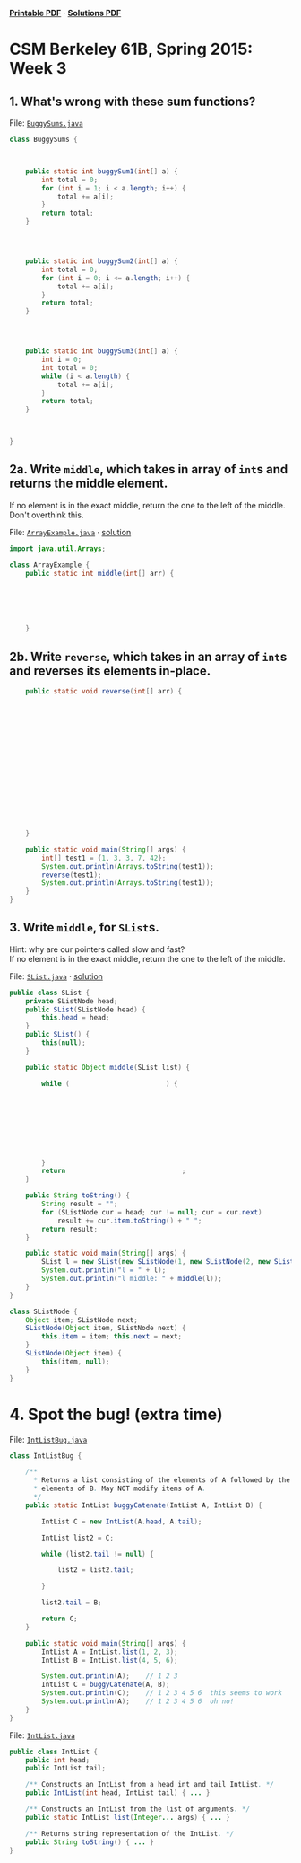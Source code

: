 **[Printable PDF](http://csmberkeley.github.io/cs61b/week03/csm61b-week03.pdf)** &middot; **[Solutions PDF](http://csmberkeley.github.io/cs61b/week03/csm61b-week03-soln.pdf)**

# CSM Berkeley 61B, Spring 2015: Week 3



## 1. What's wrong with these sum functions?

File: [`BuggySums.java`](code/BuggySums.java)

```java
class BuggySums {



    public static int buggySum1(int[] a) {
        int total = 0;
        for (int i = 1; i < a.length; i++) { 
            total += a[i];
        }
        return total;
    }




    public static int buggySum2(int[] a) {
        int total = 0;
        for (int i = 0; i <= a.length; i++) {
            total += a[i];
        }
        return total;
    }




    public static int buggySum3(int[] a) {
        int i = 0;
        int total = 0;
        while (i < a.length) {
            total += a[i];
        }
        return total;
    }



}
```



## 2a. Write `middle`, which takes in array of `int`s and returns the middle element.
If no element is in the exact middle, return the one to the left of the middle. Don't overthink this.

File: [`ArrayExample.java`](code/ArrayExample.java) &middot; [solution](code-soln/ArrayExample.java)

```java
import java.util.Arrays;

class ArrayExample {
    public static int middle(int[] arr) {






    }

```


## 2b. Write `reverse`, which takes in an array of `int`s and reverses its elements in-place.

```java
    public static void reverse(int[] arr) {

















    }

    public static void main(String[] args) {
        int[] test1 = {1, 3, 3, 7, 42};
        System.out.println(Arrays.toString(test1));
        reverse(test1);
        System.out.println(Arrays.toString(test1));
    }
}
```



## 3. Write `middle`, for `SList`s.
Hint: why are our pointers called slow and fast?  
If no element is in the exact middle, return the one to the left of the middle.

File: [`SList.java`](code/SList.java) &middot; [solution](code-soln/SList.java)

```java
public class SList {
    private SListNode head;
    public SList(SListNode head) {
        this.head = head;
    }
    public SList() {
        this(null);
    }

    public static Object middle(SList list) {

        while (                        ) {









        }
        return                             ;
    }

    public String toString() {
        String result = "";
        for (SListNode cur = head; cur != null; cur = cur.next)
            result += cur.item.toString() + " ";
        return result;
    }

    public static void main(String[] args) {
        SList l = new SList(new SListNode(1, new SListNode(2, new SListNode(3))));
        System.out.println("l = " + l);
        System.out.println("l middle: " + middle(l));
    }
}

class SListNode {
    Object item; SListNode next;
    SListNode(Object item, SListNode next) {
        this.item = item; this.next = next;
    }
    SListNode(Object item) {
        this(item, null);
    }
}
```



# 4. Spot the bug! (extra time)

File: [`IntListBug.java`](code/IntListBug.java)

```java
class IntListBug {

    /**
      * Returns a list consisting of the elements of A followed by the
      * elements of B. May NOT modify items of A.
      */
    public static IntList buggyCatenate(IntList A, IntList B) {

        IntList C = new IntList(A.head, A.tail);

        IntList list2 = C;

        while (list2.tail != null) {

            list2 = list2.tail;

        }

        list2.tail = B;

        return C;
    }

    public static void main(String[] args) {
        IntList A = IntList.list(1, 2, 3);
        IntList B = IntList.list(4, 5, 6);

        System.out.println(A);    // 1 2 3
        IntList C = buggyCatenate(A, B);
        System.out.println(C);    // 1 2 3 4 5 6  this seems to work
        System.out.println(A);    // 1 2 3 4 5 6  oh no!
    }
}
```

File: [`IntList.java`](code/IntList.java)

```java
public class IntList {
    public int head;
    public IntList tail;

    /** Constructs an IntList from a head int and tail IntList. */
    public IntList(int head, IntList tail) { ... }

    /** Constructs an IntList from the list of arguments. */
    public static IntList list(Integer... args) { ... }

    /** Returns string representation of the IntList. */
    public String toString() { ... }
}
```
